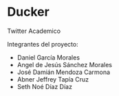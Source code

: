 # Ducker
Twitter Academico

Integrantes del proyecto:  
- Daniel García Morales  
- Angel de Jesús Sánchez Morales  
- José Damián Mendoza Carmona  
- Abner Jeffrey Tapía Cruz  
- Seth Noé Díaz Díaz
